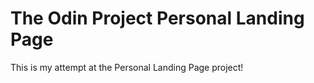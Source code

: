 <h1>The Odin Project Personal Landing Page</h1>
<p>This is my attempt at the Personal Landing Page project!</h2>
